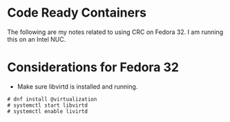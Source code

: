 # Code Ready Containers
The following are my notes related to using CRC on Fedora 32. I am running this on an Intel NUC.

# Considerations for Fedora 32
* Make sure libvirtd is installed and running.
```
# dnf install @virtualization
# systemctl start libvirtd
# systemctl enable livirtd
```




